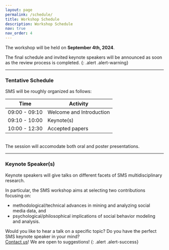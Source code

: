 ```yaml
---
layout: page
permalink: /schedule/
title: Workshop Schedule
description: Workshop Schedule
nav: true
nav_order: 4
---
```


The workshop will be held on **September 4th, 2024**.

The final schedule and invited keynote speakers will be announced as soon as the review process is completed.
{: .alert .alert-warning}

---

### Tentative Schedule

SMS will be roughly organized as follows:

| Time          | Activity                 |
|---------------|--------------------------|
| 09:00 - 09:10 | Welcome and Introduction |
| 09:10 - 10:00 | Keynote(s)               |
| 10:00 - 12:30 | Accepted papers          |


<br/>
The session will accomodate both oral and poster presentations.

---

### Keynote Speaker(s)

Keynote speakers will give talks on different facets of SMS multidisciplinary research. 

In particular, the SMS workshop aims at selecting two contributions focusing on: 
- methodological/technical advances in mining and analyzing social media data, and
- psychological/philosophical implications of social behavior modeling and analysis.


Would you like to hear a talk on a specific topic? Do you have the perfect SMS keynote speaker in your mind?  
<a href="mailto:mind-meets-media-workshop@googlegroups.com">Contact us</a>! We are open to suggestions!
{: .alert .alert-success}